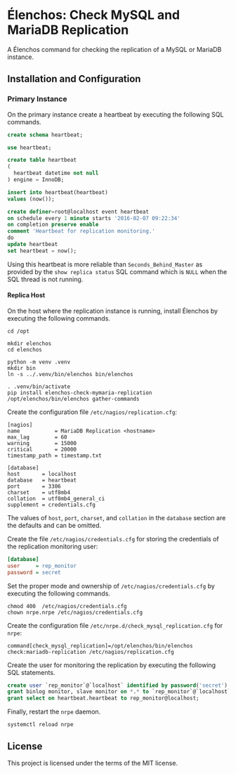 # Élenchos: Check MySQL and MariaDB Replication

A Élenchos command for checking the replication of a MySQL or MariaDB instance.

## Installation and Configuration

### Primary Instance

On the primary instance create a heartbeat by executing the following SQL commands.

```sql
create schema heartbeat;

use heartbeat;

create table heartbeat
(
  heartbeat datetime not null
) engine = InnoDB;

insert into heartbeat(heartbeat)
values (now());

create definer=root@localhost event heartbeat
on schedule every 1 minute starts '2016-02-07 09:22:34'
on completion preserve enable
comment 'Heartbeat for replication monitoring.'
do
update heartbeat
set heartbeat = now();
```

Using this heartbeat is more reliable than `Seconds_Behind_Master` as provided by the `show replica status` SQL command
which is `NULL` when the SQL thread is not running.

#### Replica Host

On the host where the replication instance is running, install Élenchos by executing the following commands.

```shell
cd /opt

mkdir elenchos
cd elenchos

python -m venv .venv
mkdir bin
ln -s ../.venv/bin/elenchos bin/elenchos

. .venv/bin/activate
pip install elenchos-check-mymaria-replication
/opt/elenchos/bin/elenchos gather-commands
```

Create the configuration file `/etc/nagios/replication.cfg`:

```shell
[nagios]
name           = MariaDB Replication <hostname>
max_lag        = 60
warning        = 15000
critical       = 20000
timestamp_path = timestamp.txt

[database]
host       = localhost
database   = heartbeat
port       = 3306
charset    = utf8mb4
collation  = utf8mb4_general_ci
supplement = credentials.cfg
```

The values of `host`, `port`, `charset`, and `collation` in the `database` section are the defaults and can be omitted.

Create the file `/etc/nagios/credentials.cfg` for storing the credentials of the replication monitoring user:

```ini
[database]
user     = rep_monitor
password = secret
```

Set the proper mode and ownership of `/etc/nagios/credentials.cfg` by executing the following commands.

```shell
chmod 400  /etc/nagios/credentials.cfg
chown nrpe.nrpe /etc/nagios/credentials.cfg
```

Create the configuration file `/etc/nrpe.d/check_mysql_replication.cfg` for `nrpe`:

```
command[check_mysql_replication]=/opt/elenchos/bin/elenchos check:mariadb-replication /etc/nagios/replication.cfg
```

Create the user for monitoring the replication by executing the following SQL statements.

```sql
create user `rep_monitor`@`localhost` identified by password('secret') with max_user_connections 1;
grant binlog monitor, slave monitor on *.* to `rep_monitor`@`localhost`;
grant select on heartbeat.heartbeat to rep_monitor@localhost;
```

Finally, restart the `nrpe` daemon.

```shell
systemctl reload nrpe
```

License
-------

This project is licensed under the terms of the MIT license.
